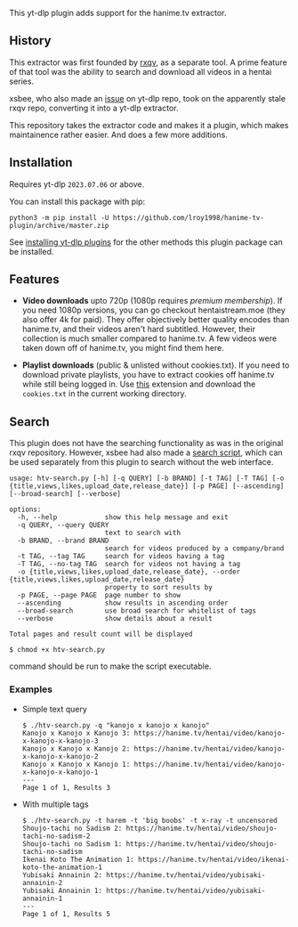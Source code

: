This yt-dlp plugin adds support for the hanime.tv extractor. 

## History

This extractor was first founded by [rxqv](https://github.com/rxqv/htv), as a separate tool. A prime feature of that tool was the ability to search and download all videos in a hentai series.

xsbee, who also made an [issue](https://github.com/yt-dlp/yt-dlp/issues/4007) on yt-dlp repo, took on the apparently stale rxqv repo, converting it into a yt-dlp extractor.

This repository takes the extractor code and makes it a plugin, which makes maintainence rather easier. And does a few more additions.

## Installation

Requires yt-dlp `2023.07.06` or above.

You can install this package with pip:
```
python3 -m pip install -U https://github.com/lroy1998/hanime-tv-plugin/archive/master.zip
```

See [installing yt-dlp plugins](https://github.com/yt-dlp/yt-dlp#installing-plugins) for the other methods this plugin package can be installed.

## Features

- **Video downloads** upto 720p (1080p requires _premium membership_). If you need 1080p versions, you can go checkout hentaistream.moe (they also offer 4k for paid). They offer objectively better quality encodes than hanime.tv, and their videos aren't hard subtitled. However, their collection is much smaller compared to hanime.tv. A few videos were taken down off of hanime.tv, you might find them here.
  
- **Playlist downloads** (public & unlisted without cookies.txt). If you need to download private playlists, you have to extract cookies off hanime.tv while still being logged in. Use [this](https://chrome.google.com/webstore/detail/get-cookiestxt-locally/cclelndahbckbenkjhflpdbgdldlbecc) extension and download the `cookies.txt` in the current working directory.

## Search

This plugin does not have the searching functionality as was in the original rxqv repository. However, xsbee had also made a [search script](https://github.com/xsbee/yt-dlp/releases/download/htv/htv-search.py), which can be used separately from this plugin to search without the web interface.


```
usage: htv-search.py [-h] [-q QUERY] [-b BRAND] [-t TAG] [-T TAG] [-o {title,views,likes,upload_date,release_date}] [-p PAGE] [--ascending] [--broad-search] [--verbose]

options:
  -h, --help            show this help message and exit
  -q QUERY, --query QUERY
                        text to search with
  -b BRAND, --brand BRAND
                        search for videos produced by a company/brand
  -t TAG, --tag TAG     search for videos having a tag
  -T TAG, --no-tag TAG  search for videos not having a tag
  -o {title,views,likes,upload_date,release_date}, --order {title,views,likes,upload_date,release_date}
                        property to sort results by
  -p PAGE, --page PAGE  page number to show
  --ascending           show results in ascending order
  --broad-search        use broad search for whitelist of tags
  --verbose             show details about a result

Total pages and result count will be displayed
```

```
$ chmod +x htv-search.py
```

command should be run to make the script executable.

### Examples

- Simple text query

    ```
    $ ./htv-search.py -q "kanojo x kanojo x kanojo"
    Kanojo x Kanojo x Kanojo 3: https://hanime.tv/hentai/video/kanojo-x-kanojo-x-kanojo-3
    Kanojo x Kanojo x Kanojo 2: https://hanime.tv/hentai/video/kanojo-x-kanojo-x-kanojo-2
    Kanojo x Kanojo x Kanojo 1: https://hanime.tv/hentai/video/kanojo-x-kanojo-x-kanojo-1
    ---
    Page 1 of 1, Results 3
    ```

- With multiple tags

    ```
    $ ./htv-search.py -t harem -t 'big boobs' -t x-ray -t uncensored
    Shoujo-tachi no Sadism 2: https://hanime.tv/hentai/video/shoujo-tachi-no-sadism-2
    Shoujo-tachi no Sadism 1: https://hanime.tv/hentai/video/shoujo-tachi-no-sadism
    Ikenai Koto The Animation 1: https://hanime.tv/hentai/video/ikenai-koto-the-animation-1
    Yubisaki Annainin 2: https://hanime.tv/hentai/video/yubisaki-annainin-2
    Yubisaki Annainin 1: https://hanime.tv/hentai/video/yubisaki-annainin-1
    ---
    Page 1 of 1, Results 5
    ```
